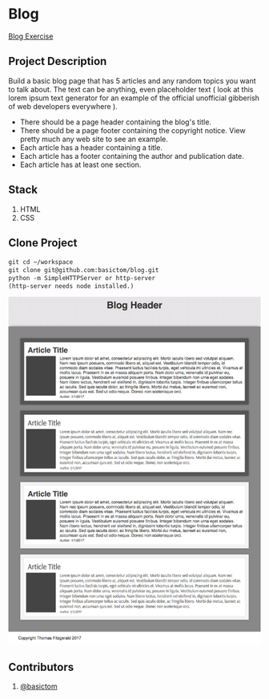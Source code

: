 # Blog

[Blog Exercise](https://github.com/nashville-software-school/front-end-milestones/blob/master/2-the-static-web/exercises/SW_HTML_BLOG.md)

## Project Description

Build a basic blog page that has 5 articles and any random topics you want to talk about. The text can be anything, even placeholder text ( look at this lorem ipsum text generator for an example of the official unofficial gibberish of web developers everywhere ).

- There should be a page header containing the blog's title.
- There should be a page footer containing the copyright notice. View pretty much any web site to see an example.
- Each article has a header containing a title.
- Each article has a footer containing the author and publication date.
- Each article has at least one section.

## Stack

1. HTML
1. CSS

## Clone Project

```
git cd ~/workspace
git clone git@github.com:basictom/blog.git
python -m SimpleHTTPServer or http-server
(http-server needs node installed.)

```

![Blog Screen Shot](https://raw.githubusercontent.com/basictom/blog/master/screen_shot.png)

## Contributors

1. [@basictom](https://github.com/basictom)
